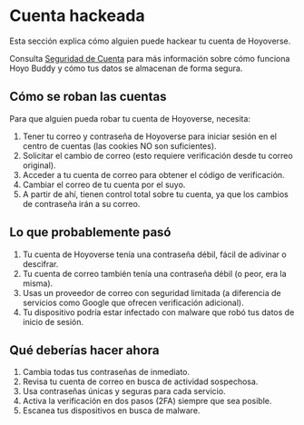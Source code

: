 # Cuenta hackeada

Esta sección explica cómo alguien puede hackear tu cuenta de Hoyoverse.

Consulta [Seguridad de Cuenta](./Account-Security.md) para más información sobre cómo funciona Hoyo Buddy y cómo tus datos se almacenan de forma segura.

## Cómo se roban las cuentas

Para que alguien pueda robar tu cuenta de Hoyoverse, necesita:

1. Tener tu correo y contraseña de Hoyoverse para iniciar sesión en el centro de cuentas (las cookies NO son suficientes).
2. Solicitar el cambio de correo (esto requiere verificación desde tu correo original).
3. Acceder a tu cuenta de correo para obtener el código de verificación.
4. Cambiar el correo de tu cuenta por el suyo.
5. A partir de ahí, tienen control total sobre tu cuenta, ya que los cambios de contraseña irán a su correo.

## Lo que probablemente pasó

1. Tu cuenta de Hoyoverse tenía una contraseña débil, fácil de adivinar o descifrar.
2. Tu cuenta de correo también tenía una contraseña débil (o peor, era la misma).
3. Usas un proveedor de correo con seguridad limitada (a diferencia de servicios como Google que ofrecen verificación adicional).
4. Tu dispositivo podría estar infectado con malware que robó tus datos de inicio de sesión.

## Qué deberías hacer ahora

1. Cambia todas tus contraseñas de inmediato.
2. Revisa tu cuenta de correo en busca de actividad sospechosa.
3. Usa contraseñas únicas y seguras para cada servicio.
4. Activa la verificación en dos pasos (2FA) siempre que sea posible.
5. Escanea tus dispositivos en busca de malware.
